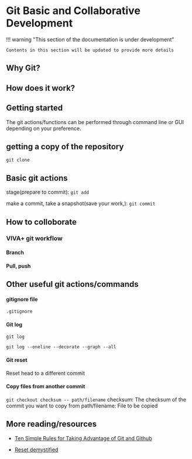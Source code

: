 # Git Basic and Collaborative Development

!!! warning "This section of the documentation is under development"
    
    Contents in this section will be updated to provide more details

## Why Git?

## How does it work?

## Getting started

The git actions/functions can be performed through command line or GUI depending on your preference.

<!-- #### Installing Git

Windows users : [Git for Windows](https://gitforwindows.org/)

On Windows, git bash is available as terminal for command line interface when `Git for Windows`  is installed.

GUI Clients to commit and interact with the repo through graphical interface : https://git-scm.com/downloads/guis

#### configuring git

Configure user

`git config` -->


## getting a copy of the repository

`git clone`

## Basic git actions

stage(prepare to commit): `git add`

make a commit, take a snapshot(save your work,): `git commit`




## How to colloborate

### VIVA+ git workflow

#### Branch


#### Pull, push


## Other useful git actions/commands

#### gitignore file

`.gitignore`


#### Git log
`git log`

`git log --oneline --decorate --graph --all`

#### Git reset

Reset head to a different commit


#### Copy files from another commit

 `git checkout checksum -- path/filename`
 checksum: The checksum of the commit you want to copy from
 path/filename: File to be copied



## More reading/resources

- [Ten Simple Rules for Taking Advantage of Git and Github](https://journals.plos.org/ploscompbiol/article?id=10.1371/journal.pcbi.1004947)


- [Reset demystified](https://git-scm.com/book/en/v2/Git-Tools-Reset-Demystified)
